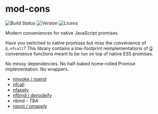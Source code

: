 mod-cons
===========

![Build Status](https://img.shields.io/travis/ttab/mod-cons.svg)
![Version](https://img.shields.io/npm/v/mod-cons.svg)
![Licens](https://img.shields.io/npm/l/mod-cons.svg)

Modern conveniences for native JavaScript promises. 

Have you switched to native promises but miss the convenience of
`Q.nfcall`? This library contains a low-footprint reimplementations of
[Q] convenience functions meant to be run on top of native ES5
promises. 

No messy dependencies. No half-baked home-rolled Promise
implementation. No wrappers.

  - [ninvoke / nsend][ninvoke]
  - [nfcall]
  - [nfapply]
  - [nfbind / denodeify][nfbind]
  - nbind - *TBA*
  - [npost / nmapply][npost]

[Q]:https://github.com/kriskowal/q/
[ninvoke]:https://github.com/kriskowal/q/wiki/API-Reference#qninvokeobject-methodname-args
[nfcall]:https://github.com/kriskowal/q/wiki/API-Reference#qnfcallfunc-args
[nfapply]:https://github.com/kriskowal/q/wiki/API-Reference#qnfapplynodefunc-args
[nfbind]:https://github.com/kriskowal/q/wiki/API-Reference#qnfbindnodefunc-args
[npost]:https://github.com/kriskowal/q/wiki/API-Reference#qnpostobject-methodname-args
